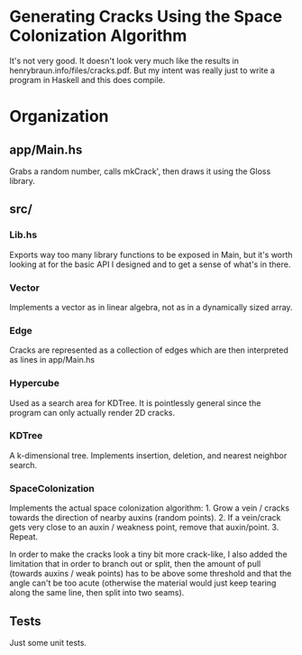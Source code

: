 # Generating Cracks Using the Space Colonization Algorithm

It's not very good. It doesn't look very much like the results
in henrybraun.info/files/cracks.pdf. But my intent was really
just to write a program in Haskell and this does compile.

# Organization

## app/Main.hs

Grabs a random number, calls mkCrack', then draws it using the
Gloss library.

## src/


### Lib.hs

Exports way too many library functions to be exposed in Main,
but it's worth looking at for the basic API I designed and to
get a sense of what's in there.

### Vector

Implements a vector as in linear algebra, not as in a
dynamically sized array.

### Edge

Cracks are represented as a collection of edges which are then
interpreted as lines in app/Main.hs

### Hypercube

Used as a search area for KDTree. It is pointlessly general
since the program can only actually render 2D cracks.

### KDTree

A k-dimensional tree. Implements insertion, deletion, and
nearest neighbor search.

### SpaceColonization

Implements the actual space colonization algorithm:
    1. Grow a vein / cracks towards the direction of nearby
       auxins (random points).
    2. If a vein/crack gets very close to an auxin / weakness
       point, remove that auxin/point.
    3. Repeat.

In order to make the cracks look a tiny bit more crack-like, 
I also added the limitation that in order to branch out or
split, then the amount of pull (towards auxins / weak points)
has to be above some threshold and that the angle can't be
too acute (otherwise the material would just keep tearing
along the same line, then split into two seams).

## Tests

Just some unit tests.

